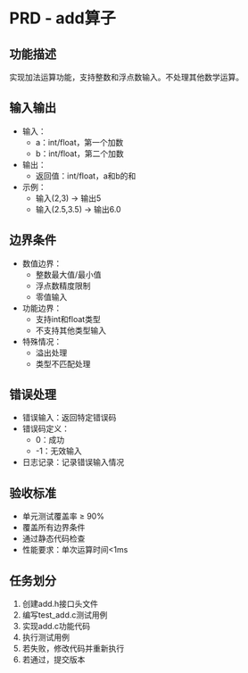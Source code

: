 # PRD - add算子

## 功能描述
实现加法运算功能，支持整数和浮点数输入。不处理其他数学运算。

## 输入输出
- 输入：
  - a：int/float，第一个加数
  - b：int/float，第二个加数
- 输出：
  - 返回值：int/float，a和b的和
- 示例：
  - 输入(2,3) → 输出5
  - 输入(2.5,3.5) → 输出6.0

## 边界条件
- 数值边界：
  - 整数最大值/最小值
  - 浮点数精度限制
  - 零值输入
- 功能边界：
  - 支持int和float类型
  - 不支持其他类型输入
- 特殊情况：
  - 溢出处理
  - 类型不匹配处理

## 错误处理
- 错误输入：返回特定错误码
- 错误码定义：
  - 0：成功
  - -1：无效输入
- 日志记录：记录错误输入情况

## 验收标准
- 单元测试覆盖率 ≥ 90%
- 覆盖所有边界条件
- 通过静态代码检查
- 性能要求：单次运算时间<1ms

## 任务划分
1. 创建add.h接口头文件
2. 编写test_add.c测试用例
3. 实现add.c功能代码
4. 执行测试用例
5. 若失败，修改代码并重新执行
6. 若通过，提交版本